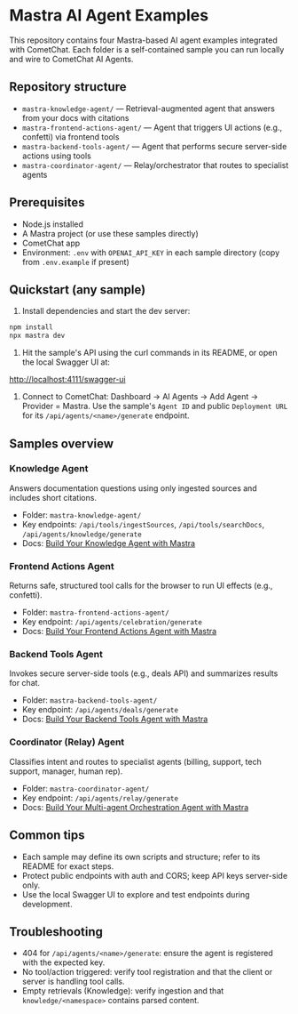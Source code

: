 # Mastra AI Agent Examples

This repository contains four Mastra-based AI agent examples integrated with CometChat. Each folder is a self-contained sample you can run locally and wire to CometChat AI Agents.

## Repository structure

- `mastra-knowledge-agent/` — Retrieval-augmented agent that answers from your docs with citations
- `mastra-frontend-actions-agent/` — Agent that triggers UI actions (e.g., confetti) via frontend tools
- `mastra-backend-tools-agent/` — Agent that performs secure server-side actions using tools
- `mastra-coordinator-agent/` — Relay/orchestrator that routes to specialist agents

## Prerequisites

- Node.js installed
- A Mastra project (or use these samples directly)
- CometChat app
- Environment: `.env` with `OPENAI_API_KEY` in each sample directory (copy from `.env.example` if present)

## Quickstart (any sample)

1. Install dependencies and start the dev server:

```bash
npm install
npx mastra dev
```

1. Hit the sample's API using the curl commands in its README, or open the local Swagger UI at:

[http://localhost:4111/swagger-ui](http://localhost:4111/swagger-ui)

1. Connect to CometChat: Dashboard → AI Agents → Add Agent → Provider = Mastra. Use the sample's `Agent ID` and public `Deployment URL` for its `/api/agents/<name>/generate` endpoint.

## Samples overview

### Knowledge Agent

Answers documentation questions using only ingested sources and includes short citations.

- Folder: `mastra-knowledge-agent/`
- Key endpoints: `/api/tools/ingestSources`, `/api/tools/searchDocs`, `/api/agents/knowledge/generate`
- Docs: [Build Your Knowledge Agent with Mastra](https://cometchat-22654f5b-docs-navigation.mintlify.app/ai-agents/mastra-knowledge-agent)

### Frontend Actions Agent

Returns safe, structured tool calls for the browser to run UI effects (e.g., confetti).

- Folder: `mastra-frontend-actions-agent/`
- Key endpoint: `/api/agents/celebration/generate`
- Docs: [Build Your Frontend Actions Agent with Mastra](https://cometchat-22654f5b-docs-navigation.mintlify.app/ai-agents/mastra-frontend-actions-agent)

### Backend Tools Agent

Invokes secure server-side tools (e.g., deals API) and summarizes results for chat.

- Folder: `mastra-backend-tools-agent/`
- Key endpoint: `/api/agents/deals/generate`
- Docs: [Build Your Backend Tools Agent with Mastra](https://cometchat-22654f5b-docs-navigation.mintlify.app/ai-agents/mastra-backend-tools-agent)

### Coordinator (Relay) Agent

Classifies intent and routes to specialist agents (billing, support, tech support, manager, human rep).

- Folder: `mastra-coordinator-agent/`
- Key endpoint: `/api/agents/relay/generate`
- Docs: [Build Your Multi-agent Orchestration Agent with Mastra](https://cometchat-22654f5b-docs-navigation.mintlify.app/ai-agents/mastra-coordinator-agent)

## Common tips

- Each sample may define its own scripts and structure; refer to its README for exact steps.
- Protect public endpoints with auth and CORS; keep API keys server-side only.
- Use the local Swagger UI to explore and test endpoints during development.

## Troubleshooting

- 404 for `/api/agents/<name>/generate`: ensure the agent is registered with the expected key.
- No tool/action triggered: verify tool registration and that the client or server is handling tool calls.
- Empty retrievals (Knowledge): verify ingestion and that `knowledge/<namespace>` contains parsed content.

